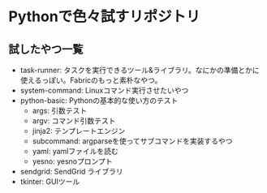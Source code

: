 # Pythonで色々試すリポジトリ

## 試したやつ一覧
- task-runner: タスクを実行できるツール&ライブラリ。なにかの準備とかに使えるっぽい。Fabricのもっと素朴なやつ。
- system-command: Linuxコマンド実行させたいやつ 
- python-basic: Pythonの基本的な使い方のテスト
  - args: 引数テスト
  - argv: コマンド引数テスト
  - jinja2: テンプレートエンジン
  - subcommand: argparseを使ってサブコマンドを実装するやつ 
  - yaml: yamlファイルを読む
  - yesno: yesnoプロンプト
- sendgrid: SendGrid ライブラリ
- tkinter: GUIツール
